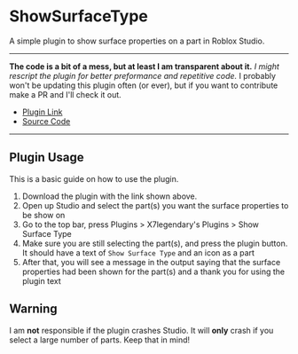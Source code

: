 # ShowSurfaceType
A simple plugin to show surface properties on a part in Roblox Studio.

****

**The code is a bit of a mess, but at least I am transparent about it.**
*I might rescript the plugin for better preformance and repetitive code.*
I probably won't be updating this plugin often (or ever), but if you want to contribute make a PR and I'll check it out.

- [Plugin Link](https://www.roblox.com/library/5807531001/Show-Surface-Type)
- [Source Code](https://github.com/X-Legendary/ShowSurfaceType/blob/main/ShowSurfaceType.lua?ts=4)

****

## Plugin Usage

This is a basic guide on how to use the plugin.

1. Download the plugin with the link shown above.
2. Open up Studio and select the part(s) you want the surface properties to be show on
3. Go to the top bar, press Plugins > X7legendary's Plugins > Show Surface Type
4. Make sure you are still selecting the part(s), and press the plugin button. It should have a text of `Show Surface Type` and an icon as a part
5. After that, you will see a message in the output saying that the surface properties had been shown for the part(s) and a thank you for using the plugin text

## Warning
I am **not** responsible if the plugin crashes Studio. It will **only** crash if you select a large number of parts. Keep that in mind!

